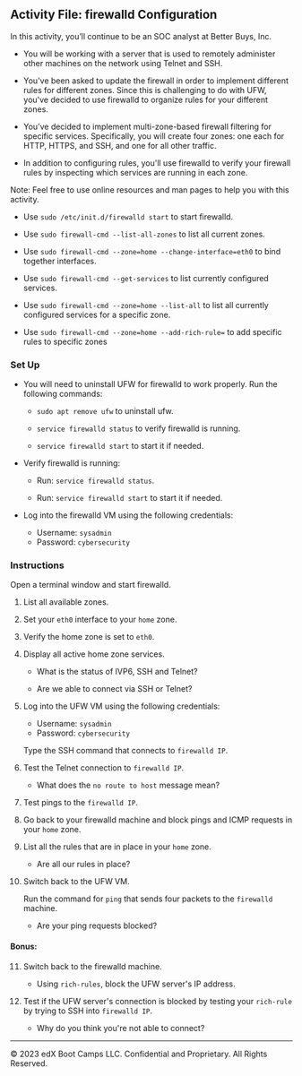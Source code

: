 ## Activity File: firewalld Configuration

In this activity, you’ll continue to be an SOC analyst at Better Buys, Inc.

- You will be working with a server that is used to remotely administer other machines on the network using Telnet and SSH.

- You've been asked to update the firewall in order to implement different rules for different zones. Since this is challenging to do with UFW, you've decided to use firewalld to organize rules for your different zones.

- You’ve decided to implement multi-zone-based firewall filtering for specific services. Specifically, you will create four zones: one each for HTTP, HTTPS, and SSH, and one for all other traffic.

- In addition to configuring rules, you'll use firewalld to verify your firewall rules by inspecting which services are running in each zone.

Note: Feel free to use online resources and man pages to help you with this activity.

- Use `sudo /etc/init.d/firewalld start` to start firewalld.

- Use `sudo firewall-cmd --list-all-zones` to list all current zones.

- Use `sudo firewall-cmd --zone=home --change-interface=eth0` to bind together interfaces.

- Use `sudo firewall-cmd --get-services` to list currently configured services.

- Use `sudo firewall-cmd --zone=home --list-all` to list all currently configured services for a specific zone.

- Use `sudo firewall-cmd --zone=home --add-rich-rule=` to add specific rules to specific zones

### Set Up

- You will need to uninstall UFW for firewalld to work properly. Run the following commands:

    - `sudo apt remove ufw` to uninstall ufw.

    - `service firewalld status` to verify firewalld is running. 

    - `service firewalld start` to start it if needed.

- Verify firewalld is running: 

    - Run: `service firewalld status`.

    - Run: `service firewalld start` to start it if needed.

- Log into the firewalld VM using the following credentials:

    - Username: `sysadmin`
    - Password: `cybersecurity`

### Instructions

Open a terminal window and start firewalld.

1. List all available zones.

2. Set your `eth0` interface to your `home` zone.

3. Verify the home zone is set to `eth0`.

4. Display all active home zone services.

    - What is the status of IVP6, SSH and Telnet? 

    - Are we able to connect via SSH or Telnet?

5. Log into the UFW VM using the following credentials:

    - Username: `sysadmin`
    - Password: `cybersecurity`

    Type the SSH command that connects to `firewalld IP`.

6. Test the Telnet connection to `firewalld IP`.

    - What does the `no route to host` message mean?

7. Test pings to the `firewalld IP`.

8. Go back to your firewalld machine and block pings and ICMP requests in your `home` zone.

9. List all the rules that are in place in your `home` zone. 

     - Are all our rules in place?

10. Switch back to the UFW VM.

    Run the command for `ping` that sends four packets to the `firewalld` machine.

    - Are your ping requests blocked?

#### Bonus:

11. Switch back to the firewalld machine. 

     - Using `rich-rules`, block the UFW server's IP address.

12. Test if the UFW server's connection is blocked by testing your `rich-rule` by trying to SSH into `firewalld IP`.

    - Why do you think you're not able to connect?

---

© 2023 edX Boot Camps LLC. Confidential and Proprietary. All Rights Reserved.
